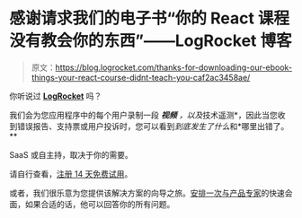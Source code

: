 # 感谢请求我们的电子书“你的 React 课程没有教会你的东西”——LogRocket 博客

> 原文：<https://blog.logrocket.com/thanks-for-downloading-our-ebook-things-your-react-course-didnt-teach-you-caf2ac3458ae/>

[](https://blog.logrocket.com/wp-content/uploads/2019/08/LogRocket-top-React-Content.pdf)

你听说过 [**LogRocket**](https://logrocket.com/signup/) 吗？

我们会为您应用程序中的每个用户录制一段 ***视频*** *，以及*技术遥测*，因此当您收到错误报告、支持票或用户投诉时，您可以看到*到底发生了什么*和*哪里出错了。**

SaaS 或自主持，取决于你的需要。

请自行查看，[注册 14 天免费试用](https://logrocket.com/signup?utm_campaign=reactebookthanks)。

或者，我们很乐意为您提供该解决方案的向导之旅。[安排一次与产品专家](https://calendly.com/logrocket/30-minute-zoom?utm_campaign=reactebookthanks)的快速会面，如果合适的话，他可以回答你的所有问题。